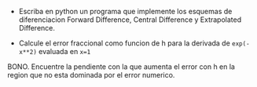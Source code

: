 * Escriba en python un programa que implemente los esquemas de diferenciacion
Forward Difference, Central Difference y Extrapolated Difference.



* Calcule el error fraccional como funcion de h para la derivada de `exp(-x**2)` evaluada en `x=1`

BONO. Encuentre la pendiente con la que aumenta el error con h en la region que no esta dominada por el error numerico.





